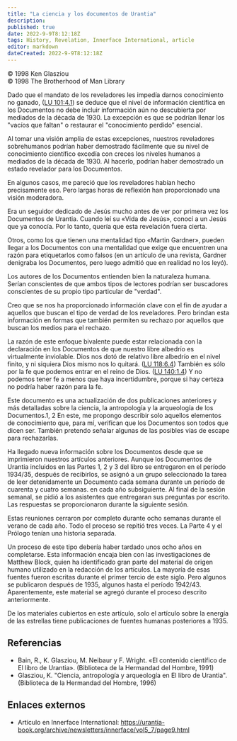 ```yaml
---
title: "La ciencia y los documentos de Urantia"
description: 
published: true
date: 2022-9-9T8:12:18Z
tags: History, Revelation, Innerface International, article
editor: markdown
dateCreated: 2022-9-9T8:12:18Z
---
```


<p class="v-card v-sheet theme--light grey lighten-3 px-2">© 1998 Ken Glasziou<br>© 1998 The Brotherhood of Man Library</p>

Dado que el mandato de los reveladores les impedía darnos conocimiento no ganado, ([LU 101:4.1](/es/The_Urantia_Book/101#p4_1)) se deduce que el nivel de información científica en los Documentos no debe incluir información aún no descubierta por mediados de la década de 1930. La excepción es que se podrían llenar los "vacíos que faltan" o restaurar el "conocimiento perdido" esencial.

Al tomar una visión amplia de estas excepciones, nuestros reveladores sobrehumanos podrían haber demostrado fácilmente que su nivel de conocimiento científico excedía con creces los niveles humanos a mediados de la década de 1930. Al hacerlo, podrían haber demostrado un estado revelador para los Documentos.

En algunos casos, me pareció que los reveladores habían hecho precisamente eso. Pero largas horas de reflexión han proporcionado una visión moderadora.

Era un seguidor dedicado de Jesús mucho antes de ver por primera vez los Documentos de Urantia. Cuando leí su «Vida de Jesús», conocí a un Jesús que ya conocía. Por lo tanto, quería que esta revelación fuera cierta.

Otros, como los que tienen una mentalidad tipo «Martin Gardner», pueden llegar a los Documentos con una mentalidad que exige que encuentren una razón para etiquetarlos como falsos (en un artículo de una revista, Gardner denigraba los Documentos, pero luego admitió que en realidad no los leyó).

Los autores de los Documentos entienden bien la naturaleza humana. Serían conscientes de que ambos tipos de lectores podrían ser buscadores conscientes de su propio tipo particular de "verdad".

Creo que se nos ha proporcionado información clave con el fin de ayudar a aquellos que buscan el tipo de verdad de los reveladores. Pero brindan esta información en formas que también permiten su rechazo por aquellos que buscan los medios para el rechazo.

La razón de este enfoque bivalente puede estar relacionada con la declaración en los Documentos de que nuestro libre albedrío es virtualmente inviolable. Dios nos dotó de relativo libre albedrío en el nivel finito, y ni siquiera Dios mismo nos lo quitará. ([LU 118:6.4](/es/The_Urantia_Book/118#p6_4)) También es sólo por la fe que podemos entrar en el reino de Dios. ([LU 140:1.4](/es/The_Urantia_Book/140#p1_4)) Y no podemos tener fe a menos que haya incertidumbre, porque si hay certeza no podría haber razón para la fe.

Este documento es una actualización de dos publicaciones anteriores y más detalladas sobre la ciencia, la antropología y la arqueología de los Documentos.1, 2 En este, me propongo describir solo aquellos elementos de conocimiento que, para mí, verifican que los Documentos son todos que dicen ser. También pretendo señalar algunas de las posibles vías de escape para rechazarlas.

Ha llegado nueva información sobre los Documentos desde que se imprimieron nuestros artículos anteriores. Aunque los Documentos de Urantia incluidos en las Partes 1, 2 y 3 del libro se entregaron en el período 1934/35, después de recibirlos, se asignó a un grupo seleccionado la tarea de leer detenidamente un Documento cada semana durante un período de cuarenta y cuatro semanas. en cada año subsiguiente. Al final de la sesión semanal, se pidió a los asistentes que entregaran sus preguntas por escrito. Las respuestas se proporcionaron durante la siguiente sesión.

Estas reuniones cerraron por completo durante ocho semanas durante el verano de cada año. Todo el proceso se repitió tres veces. La Parte 4 y el Prólogo tenían una historia separada.

Un proceso de este tipo debería haber tardado unos ocho años en completarse. Esta información encaja bien con las investigaciones de Matthew Block, quien ha identificado gran parte del material de origen humano utilizado en la redacción de los artículos. La mayoría de esas fuentes fueron escritas durante el primer tercio de este siglo. Pero algunos se publicaron después de 1935, algunos hasta el período 1942/43. Aparentemente, este material se agregó durante el proceso descrito anteriormente.

De los materiales cubiertos en este artículo, solo el artículo sobre la energía de las estrellas tiene publicaciones de fuentes humanas posteriores a 1935.

## Referencias

- Bain, R., K. Glasziou, M. Neibaur y F. Wright. «El contenido científico de El libro de Urantia». (Biblioteca de la Hermandad del Hombre, 1991)
- Glasziou, K. "Ciencia, antropología y arqueología en El libro de Urantia". (Biblioteca de la Hermandad del Hombre, 1996)

## Enlaces externos

- Artículo en Innerface International: https://urantia-book.org/archive/newsletters/innerface/vol5_7/page9.html


